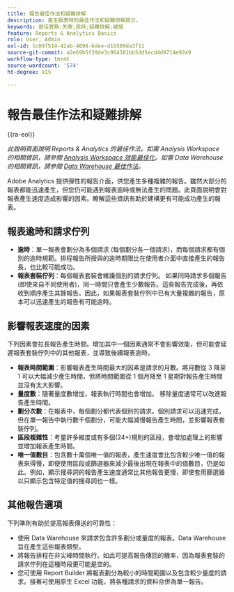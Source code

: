 ```yaml
---
title: 報告最佳作法和疑難排解
description: 產生報表時的最佳作法和疑難排解提示。
keywords: 最佳實務;失敗;逾時;疑難排解;緩慢
feature: Reports & Analytics Basics
role: User, Admin
exl-id: 1c09f514-42ab-4698-bdee-d1b509da3f11
source-git-commit: a2e69b5f39de3c964381bb5dd5ecd4d9714e9249
workflow-type: tm+mt
source-wordcount: '574'
ht-degree: 91%

---
```


# 報告最佳作法和疑難排解

{{ra-eol}}

*此說明頁面說明 Reports &amp; Analytics 的最佳作法。如需 Analysis Workspace 的相關資訊，請參閱 [Analysis Workspace 效能最佳化](../analysis-workspace/workspace-faq/optimizing-performance.md)。如需 Data Warehouse 的相關資訊，請參閱 [Data Warehouse 最佳作法](/help/export/data-warehouse/data-warehouse-bp.md)。*

Adobe Analytics 提供彈性的報告介面，供您產生多種複雜的報告。雖然大部分的報表都能迅速產生，但您仍可能遇到報表逾時或無法產生的問題。此頁面說明會對報表產生速度造成影響的因素。瞭解這些資訊有助於建構更有可能成功產生的報表。

## 報表逾時和請求佇列

* **逾時**：單一報表會劃分為多個請求 (每個劃分各一個請求)，而每個請求都有個別的逾時規範。排程報告所授與的逾時期限比在使用者介面中直接產生的報告長，也比較可能成功。
* **報表套裝佇列**：每個報表套裝會維護個別的請求佇列。 如果同時請求多個報告 (即使來自不同使用者)，同一時間只會產生少數報告。這些報告完成後，再依收到順序產生其餘報告。因此，如果報表套裝佇列中已有大量複雜的報告，原本可以迅速產生的報告有可能逾時。

## 影響報表速度的因素

下列因素會拉長報告產生時間。增加其中一個因素通常不會影響效能，但可能會延遲報表套裝佇列中的其他報表，並導致後續報表逾時。

* **報表時間範圍**：影響報表產生時間最大的因素是請求的月數。將月數從 3 降至 1 可以大幅減少產生時間，但將時間範圍從 1 個月降至 1 星期對報告產生時間並沒有太大影響。
* **量度數**：隨著量度數增加，報表執行時間也會增加。 移除量度通常可以改進報告產生時間。
* **劃分次數**：在報表中，每個劃分都代表個別的請求。個別請求可以迅速完成，但在單一報告中執行數千個劃分，可能大幅減慢報告產生時間，並影響報表套裝佇列。
* **區段複雜性**：考量許多維度或有多個(24+)規則的區段，會增加處理上的影響並增加報表產生時間。
* **唯一值數目**：包含數十萬個唯一值的報表，產生速度會比包含較少唯一值的報表來得慢，即便使用區段或篩選器來減少最後出現在報表中的值數目，仍是如此。例如，顯示搜尋詞的報告產生速度通常比其他報告更慢，即使套用篩選器以只顯示包含特定值的搜尋詞也一樣。

## 其他報告選項

下列準則有助於提高報表傳送的可靠性：

* 使用 Data Warehouse 來請求包含許多劃分或量度的報表。Data Warehouse 旨在產生這些報表類型。
* 將報告排程在非尖峰時間執行。如此可提高報告傳回的機率，因為報表套裝的請求佇列在這種時段更可能是空的。
* 您可使用 Report Builder 將報表劃分為較小的時間範圍以及包含較少量度的請求。接著可使用原生 Excel 功能，將各種請求的資料合併為單一報告。
